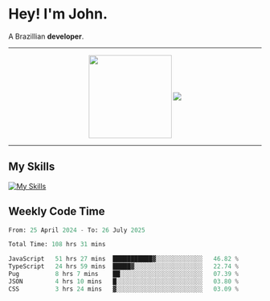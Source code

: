 # Hey! I'm John.

A Brazillian **developer**.

---

<p align="center">
  <img align="center" src="https://github-readme-stats.vercel.app/api?username=joaoiacillo&show_icons=true&locale=en" height="165" />
  <img align="center" src="https://github-readme-stats.vercel.app/api/top-langs/?username=anuraghazra&layout=compact" />
</p>

---

## My Skills

[![My Skills](https://skillicons.dev/icons?i=js,html,css,bootstrap,py,mysql,bash,linux,git,github,vscode,gamemakerstudio)](https://skillicons.dev)

## Weekly Code Time

<!--START_SECTION:waka-->

```python
From: 25 April 2024 - To: 26 July 2025

Total Time: 108 hrs 31 mins

JavaScript   51 hrs 27 mins  ███████████▓░░░░░░░░░░░░░   46.82 %
TypeScript   24 hrs 59 mins  █████▓░░░░░░░░░░░░░░░░░░░   22.74 %
Pug          8 hrs 7 mins    ██░░░░░░░░░░░░░░░░░░░░░░░   07.39 %
JSON         4 hrs 10 mins   █░░░░░░░░░░░░░░░░░░░░░░░░   03.80 %
CSS          3 hrs 24 mins   ▓░░░░░░░░░░░░░░░░░░░░░░░░   03.09 %
```

<!--END_SECTION:waka-->
